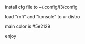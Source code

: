 install cfg file to ~/.config/i3/config

load "rofi" and "konsole" to ur distro

main color is #5e2129

enjoy
